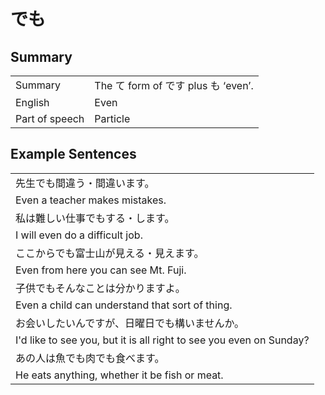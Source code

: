# でも

## Summary

<table><tr>   <td>Summary</td>   <td>The て form of です plus も ‘even’.</td></tr><tr>   <td>English</td>   <td>Even</td></tr><tr>   <td>Part of speech</td>   <td>Particle</td></tr></table>

## Example Sentences

<table><tr><td>先生でも間違う・間違います。</td></tr><tr><td>Even a teacher makes mistakes.</td></tr><tr><td>私は難しい仕事でもする・します。</td></tr><tr><td>I will even do a difficult job.</td></tr><tr><td>ここからでも富士山が見える・見えます。</td></tr><tr><td>Even from here you can see Mt. Fuji.</td></tr><tr><td>子供でもそんなことは分かりますよ。</td></tr><tr><td>Even a child can understand that sort of thing.</td></tr><tr><td>お会いしたいんですが、日曜日でも構いませんか。</td></tr><tr><td>I'd like to see you, but it is all right to see you even on Sunday?</td></tr><tr><td>あの人は魚でも肉でも食べます。</td></tr><tr><td>He eats anything, whether it be fish or meat.</td></tr></table>

